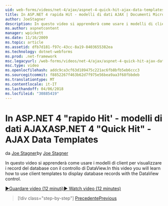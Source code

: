 ```yaml
---
uid: web-forms/videos/net-4/ajax/aspnet-4-quick-hit-ajax-data-templates
title: In ASP.NET 4 rapida Hit - modelli di dati AJAX | Documenti Microsoft
author: JoeStagner
description: In questo video si apprenderà come usare i modelli di client per visualizzare i record del database con il controllo di DataView.
ms.author: aspnetcontent
manager: wpickett
ms.date: 11/16/2009
ms.topic: article
ms.assetid: dfb7d181-f97c-43cc-8a19-8403655382ea
ms.technology: dotnet-webforms
ms.prod: .net-framework
msc.legacyurl: /web-forms/videos/net-4/ajax/aspnet-4-quick-hit-ajax-data-templates
msc.type: video
ms.openlocfilehash: addc9ca3cf63d189475c221ac6fb8bfb5eb6ccc3
ms.sourcegitcommit: f8852267f463b62d7f975e56bea9aa3f68fbbdeb
ms.translationtype: MT
ms.contentlocale: it-IT
ms.lasthandoff: 04/06/2018
ms.locfileid: "30885419"
---
```

<a name="aspnet-4-quick-hit---ajax-data-templates"></a><span data-ttu-id="fdbd6-103">In ASP.NET 4 "rapido Hit' - modelli di dati AJAX</span><span class="sxs-lookup"><span data-stu-id="fdbd6-103">ASP.NET 4 "Quick Hit" - AJAX Data Templates</span></span>
====================
<span data-ttu-id="fdbd6-104">da [Joe Stagner](https://github.com/JoeStagner)</span><span class="sxs-lookup"><span data-stu-id="fdbd6-104">by [Joe Stagner](https://github.com/JoeStagner)</span></span>

<span data-ttu-id="fdbd6-105">In questo video si apprenderà come usare i modelli di client per visualizzare i record del database con il controllo di DataView.</span><span class="sxs-lookup"><span data-stu-id="fdbd6-105">In this video you will learn how to use client templates to display database records with the DataView control.</span></span> 

[<span data-ttu-id="fdbd6-106">&#9654;Guardare video (12 minuti)</span><span class="sxs-lookup"><span data-stu-id="fdbd6-106">&#9654; Watch video (12 minutes)</span></span>](https://channel9.msdn.com/Blogs/ASP-NET-Site-Videos/aspnet-4-quick-hit-ajax-data-templates)

> [!div class="step-by-step"]
> [<span data-ttu-id="fdbd6-107">Precedente</span><span class="sxs-lookup"><span data-stu-id="fdbd6-107">Previous</span></span>](aspnet-4-quick-hit-jquery-syntax-for-microsoft-ajax.md)
